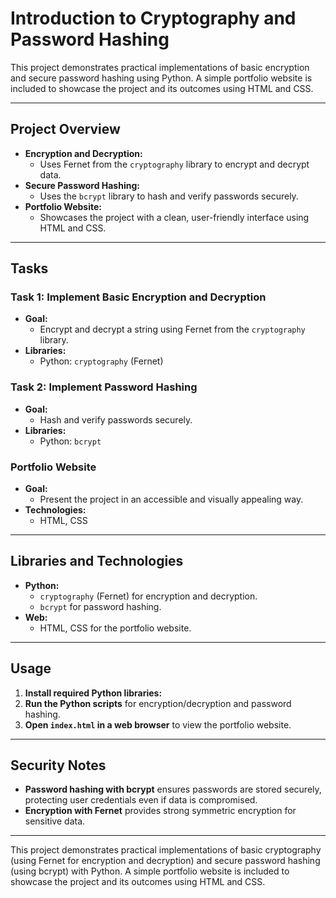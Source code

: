 # Introduction to Cryptography and Password Hashing

This project demonstrates practical implementations of basic encryption and secure password hashing using Python. A simple portfolio website is included to showcase the project and its outcomes using HTML and CSS.

---

## Project Overview

- **Encryption and Decryption:**  
  - Uses Fernet from the `cryptography` library to encrypt and decrypt data.
- **Secure Password Hashing:**  
  - Uses the `bcrypt` library to hash and verify passwords securely.
- **Portfolio Website:**  
  - Showcases the project with a clean, user-friendly interface using HTML and CSS.

---

## Tasks

### Task 1: Implement Basic Encryption and Decryption
- **Goal:**  
  - Encrypt and decrypt a string using Fernet from the `cryptography` library.
- **Libraries:**  
  - Python: `cryptography` (Fernet)

### Task 2: Implement Password Hashing
- **Goal:**  
  - Hash and verify passwords securely.
- **Libraries:**  
  - Python: `bcrypt`

### Portfolio Website
- **Goal:**  
  - Present the project in an accessible and visually appealing way.
- **Technologies:**  
  - HTML, CSS

---

## Libraries and Technologies

- **Python:**  
  - `cryptography` (Fernet) for encryption and decryption.
  - `bcrypt` for password hashing.
- **Web:**  
  - HTML, CSS for the portfolio website.

---

## Usage

1. **Install required Python libraries:**
2. **Run the Python scripts** for encryption/decryption and password hashing.
3. **Open `index.html` in a web browser** to view the portfolio website.

---

## Security Notes

- **Password hashing with bcrypt** ensures passwords are stored securely, protecting user credentials even if data is compromised.
- **Encryption with Fernet** provides strong symmetric encryption for sensitive data.

---



This project demonstrates practical implementations of basic cryptography (using Fernet for encryption and decryption) and secure password hashing (using bcrypt) with Python. A simple portfolio website is included to showcase the project and its outcomes using HTML and CSS.
